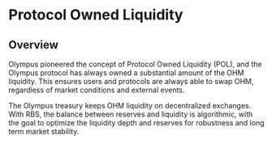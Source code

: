 # Protocol Owned Liquidity

## Overview

Olympus pioneered the concept of Protocol Owned Liquidity (POL), and the Olympus protocol has always owned a substantial amount of the OHM liquidity. This ensures users and protocols are always able to swap OHM, regardless of market conditions and external events.

The Olympus treasury keeps OHM liquidity on decentralized exchanges. With RBS, the balance between reserves and liquidity is algorithmic, with the goal to optimize the liquidity depth and reserves for robustness and long term market stability.
